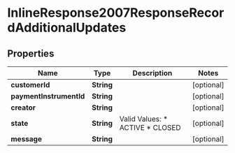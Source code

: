 
# InlineResponse2007ResponseRecordAdditionalUpdates

## Properties
Name | Type | Description | Notes
------------ | ------------- | ------------- | -------------
**customerId** | **String** |  |  [optional]
**paymentInstrumentId** | **String** |  |  [optional]
**creator** | **String** |  |  [optional]
**state** | **String** | Valid Values:   * ACTIVE   * CLOSED  |  [optional]
**message** | **String** |  |  [optional]



